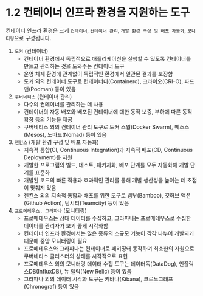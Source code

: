 # 1.2 컨테이너 인프라 환경을 지원하는 도구

컨테이너 인프라 환경은 크게 `컨테이너`, `컨테이너 관리`, `개발 환경 구성 및 배포 자동화`, `모니터링`으로 구성됩니다.

1. `도커` (컨테이너)
   - 컨테이너 환경에서 독립적으로 애플리케이션을 실행할 수 있도록 컨테이너를 만들고 관리하는 것을 도와주는 컨테이너 도구
   - 운영 체제 환경에 관계없이 독립적인 환경에서 일관된 결과를 보장함
   - 도커 외의 컨테이너 도구로 컨테이너디(Containerd), 크라이오(CRI-O), 파드맨(Podman) 등이 있음
2. `쿠버네티스` (컨테이너 관리)
   - 다수의 컨테이너를 관리하는 데 사용
   - 컨테이너의 자동 배포와 배포된 컨테이너에 대한 동작 보증, 부하에 따른 동적 확장 등의 기능을 제공
   - 쿠버네티스 외의 컨테이너 관리 도구로 도커 스웜(Docker Swarm), 메소스(Mesos), 노마드(Nomad) 등이 있음
3. `젠킨스` (개발 환경 구성 및 배포 자동화)
   - 지속적 통합(CI, Continuous Integration)과 지속적 배포(CD, Continuous Deployment)를 지원
   - 개발한 프로그램의 빌드, 테스트, 패키지화, 배포 단계를 모두 자동화해 개발 단계를 표준화
   - 개발된 코드의 빠른 적용과 효과적인 관리를 통해 개발 생산성을 높이는 데 초점이 맞춰져 있음
   - 젠킨스 외의 지속적 통합과 배포를 위한 도구로 뱀부(Bamboo), 깃허브 액션(Github Action), 팀시티(Teamcity) 등이 있음
4. `프로메테우스, 그라파나` (모니터링)
   - 프로메테우스는 상태 데이터를 수집하고, 그라파나는 프로메테우스로 수집한 데이터를 관리자가 보기 좋게 시각화함
   - 컨테이너 인프라 환경에서는 많은 종류의 소규모 기능이 각각 나누어 개발되기 때문에 중앙 모니터링이 필요
   - 프로메테우스와 그라파나는 컨테이너로 패키징돼 동작하며 최소한의 자원으로 쿠버네티스 클러스터의 상태를 시각적으로 표현
   - 프로메테우스 외의 모니터링 데이터 수집 도구는 데이터독(DataDog), 인플럭스DB(InfluxDB), 뉴 렐릭(New Relic) 등이 있음
   - 그라파나 외의 데이터 시각화 도구는 키바나(Kibana), 크로노그래프(Chronograf) 등이 있음
